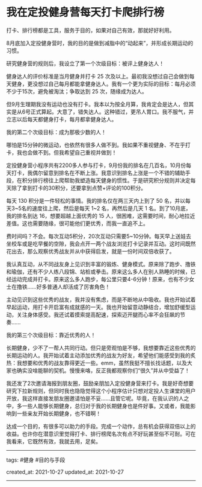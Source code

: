 # 我在定投健身营每天打卡爬排行榜

打卡、排行榜都是工具，服务于目的，如果对自己有效，那就好好利用。

8月底加入定投健身营时，我的目的是做到减脂中的“动起来”，并形成长期运动的习惯。

研究健身营的规则后，我设立了第一个次级目标：被评上健身达人！

健身达人的评价标准是当月健身并打卡 25 次及以上。最初我没想过自己会做到每天健身，更没想过自己每月都能拿健身达人。我有一个更为实际的目标：每月必须不少于15次，避免被淘汰；争取达到 25 次，随缘成为达人。

但9月生理期我没有运动也没有打卡。我本以为按全月算，我肯定会是达人，但其实是从6号正式算起。大意了，错失达人。这种错过，更吊人胃口。我不服气，并立志以后每天都健身打卡，每月都拿健身达人。

我的第二个次级目标：成为那极少数的人！

哪怕是15分钟的微运动，也依然有很多人做不到。我如果不重视健身、不在乎打卡，我也会做不到。但我希望自己重视并做到！

定投健身营小程序共有2200多人参与打卡，9月份我的排名在几百名，10月份每天打卡，我偶尔留意到排名在不断上涨。我意识到排名上涨是一个不错的辅助手段，在积分排行榜往上爬帮助我塑造每天健身的惯性。于是研究积分规则并决定每天除了拿到打卡的30积分，还要拿到点赞+评论的100积分。

每天 130 积分是一件轻松的事情。我的排名仅在两三天内上到了 50 名，并以每天3~5名的速度往上爬，然后是每天 1~2 名，再然后是几天 1 名。到了10月底，我的排名到达 16，想要超越上面优秀的 15 人，很困难，这需要时间，耐心地拉近差值。这也需要随缘，很可能他们更优秀，而我一直追不上。

费时间吗？不会。每次互动5积分，20次互动只需要5~10分钟。每天早上送娃去坐校车或是吃早餐的空隙，我会点开一两个战友浏览打卡记录并互动。这时间既然花出去，那么观察优秀战友并从中获得启发，就是一份时间双倍收获了。

我认真互动，从不同战友身上见识到丰富的锻炼、健身模式。原来除了跑步、撸铁和瑜伽，还有不少人练八段锦、站桩或拳击。原来这么多人在别人熟睡的时候，已经运动完成并打卡。原来这么多人跑步，每公里只要4-6分钟！原来，也有不少女士在撸铁……好多普通人却活成了厉害角色！

主动见识到这些优秀的战友，我并没有焦虑，而是不断地从中吸收。我也开始试着早起运动，用打卡开启富有成就感的一天。我也开始留意动静结合，增加舒缓型运动，关注身体感受。我还试着摸索提高配速，探索迈开腿而心率不会狂飙的节奏……

我的第三个次级目标：靠近优秀的人！

长期健身，少不了一帮人共同行动。但只是旁观怕是不够，我想要靠近这些优秀的长期运动的人。我开始试着主动添加优秀的战友为好友，希望他们能感受到我的炙热：我想要和优秀的战友靠得更近一些。emm，虽然我挺不擅长找话题，以及大家也确实没啥能聊的契机。慢慢来咯，反正我都观察你们“很久”并从中受益了！

我还发了2次邀请海报到朋友圈，鼓励亲朋加入定投健身营来打卡。我是好奇想要研究下拉新规则，但同时我也隐隐觉得这个小程序估计只想对定投人生课堂的用户开放，我这样直接发朋友圈邀请怕是不妥……且管它呢。毕竟，在我认识的人之中，多一些人能够长期健身，总归对于我的长期健身也是件好事。又或者，我能影响到一些亲友开始长期健身，也不错啊！

达成一个目的，有很多可以助力的手段。完成一个动作，总有机会获得双倍以上的收益。也许你在潜意识里觉得打卡、排行榜爬名次有点不好玩甚至俗不可耐。可在我看来，它既然有效，我就去用，足矣。

---

tags: #健身 #目的与手段

created_at: 2021-10-27
updated_at: 2021-10-27

---

